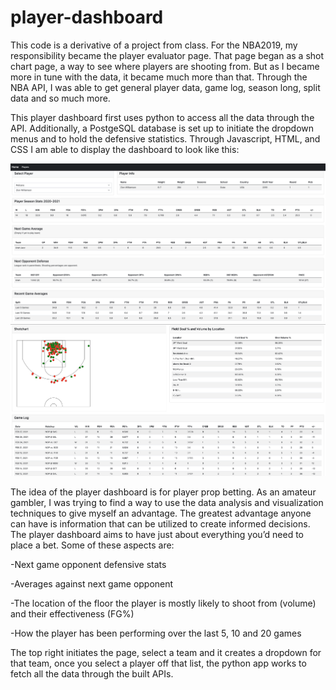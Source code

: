 # player-dashboard

This code is a derivative of a project from class. For the NBA2019, my responsibility became the player evaluator page. That page began as a shot chart page, a way to see where players are shooting from. But as I became more in tune with the data, it became much more than that. Through the NBA API, I was able to get general player data, game log, season long, split data and so much more. 

This player dashboard first uses python to access all the data through the API. Additionally, a PostgeSQL database is set up to initiate the dropdown menus and to hold the defensive statistics. Through Javascript, HTML, and CSS I am able to display the dashboard to look like this:

![top half](images/top-half.png)
![bottom half](images/bottom-half.png)

The idea of the player dashboard is for player prop betting. As an amateur gambler, I was trying to find a way to use the data analysis and visualization techniques to give myself an advantage. The greatest advantage anyone can have is information that can be utilized to create informed decisions. The player dashboard aims to have just about everything you’d need to place a bet. Some of these aspects are:

-Next game opponent defensive stats

-Averages against next game opponent

-The location of the floor the player is mostly likely to shoot from (volume) and their effectiveness (FG%)

-How the player has been performing over the last 5, 10 and 20 games


The top right initiates the page, select a team and it creates a dropdown for that team, once you select a player off that list, the python app works to fetch all the data through the built APIs. 
